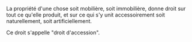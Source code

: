   
 La propriété d'une chose soit mobilière, soit immobilière, donne droit sur tout ce qu'elle produit, et sur ce qui s'y unit accessoirement soit naturellement, soit artificiellement.  

  
 Ce droit s'appelle "droit d'accession".  
